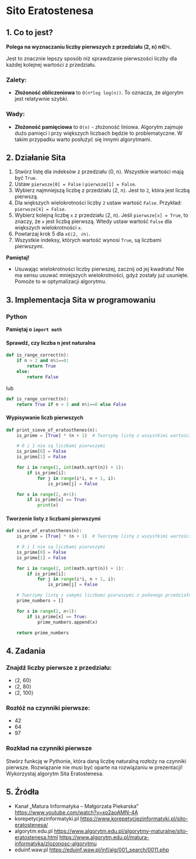 # Sito Eratostenesa

## 1. Co to jest?
**Polega na wyznaczaniu liczby pierwszych z przedziału ⟨2, n⟩ n∈ℕ.**

Jest to znacznie lepszy sposób niż sprawdzanie pierwszości liczby
dla każdej kolejnej wartości z przedziału.

### Zalety:
- **Złożoność obliczeniowa** to `O(n*log log(n))`. To oznacza, że algorytm jest relatywnie szybki.

### Wady:
- **Złożoność pamięciowa** to `O(n)` - złożoność liniowa. Algorytm zajmuje dużo pamięci i przy większych liczbach będzie to problematyczne. W takim przypadku warto posłużyć się innymi algorytmami. 

## 2. Działanie Sita

1. Stwórz listę dla indeksów z przedziału ⟨0, n⟩. Wszystkie wartości mają być `True`.
2. Ustaw `pierwsze[0] = False` i `pierwsze[1] = False`.
3. Wybierz najmniejszą liczbę z przedziału ⟨2, n⟩. Jest to `2`, która jest liczbą pierwszą.
4. Dla większych wielokrotności liczby `2` ustaw wartość `False`. Przykład: `pierwsze[4] = False`.
5. Wybierz kolejną liczbę `x` z przedziału ⟨2, n⟩. Jeśli `pierwsze[x] = True`, to znaczy, że `x` jest liczbą pierwszą. Wtedy ustaw wartość `False` dla większych wielokrotności `x`.
6. Powtarzaj krok 5 dla `x∈⟨2, √n⟩`.
7. Wszystkie indeksy, których wartość wynosi `True`, są liczbami pierwszymi.

**Pamiętaj!**
- Usuwając wielokrotności liczby pierwszej, zacznij od jej kwadratu! Nie ma sensu usuwać mniejszych wielokrotności, gdyż zostały już usunięte. Pomoże to w optymalizacji algorytmu.

## 3. Implementacja Sita w programowaniu

### Python

**Pamiętaj o `import math`**

#### Sprawdź, czy liczba n jest naturalna
```python
def is_range_correct(n):
    if n > 2 and n%1==0:
        return True
    else:
        return False
```
lub
```python
def is_range_correct(n):
    return True if n > 2 and n%1==0 else False
```

#### Wypisywanie liczb pierwszych
```python
def print_sieve_of_eratosthenes(n):
    is_prime = [True] * (n + 1)  # Tworzymy listę z wszystkimi wartościami True

    # 0 i 1 nie są liczbami pierwszymi
    is_prime[0] = False
    is_prime[1] = False

    for i in range(2, int(math.sqrt(n)) + 1):
        if is_prime[i]:
            for j in range(i*i, n + 1, i):
                is_prime[j] = False

    for x in range(2, n+1):
        if is_prime[x] == True:
            print(x)
```

#### Tworzenie listy z liczbami pierwszymi
```python
def sieve_of_eratosthenes(n):
    is_prime = [True] * (n + 1)  # Tworzymy listę z wszystkimi wartościami True

    # 0 i 1 nie są liczbami pierwszymi
    is_prime[0] = False
    is_prime[1] = False

    for i in range(2, int(math.sqrt(n)) + 1):
        if is_prime[i]:
            for j in range(i*i, n + 1, i):
                is_prime[j] = False

    # Tworzymy listę z samymi liczbami pierwszymi z podanego przedziału
    prime_numbers = []

    for x in range(2, n+1):
        if is_prime[x] == True:
            prime_numbers.append(x)

    return prime_numbers
```

## 4. Zadania

### Znajdź liczby pierwsze z przedziału:
- ⟨2, 60⟩
- ⟨2, 80⟩
- ⟨2, 100⟩

### Rozłóż na czynniki pierwsze:
- 42
- 64
- 97

### Rozkład na czynniki pierwsze
Stwórz funkcję w Pythonie, która daną liczbę naturalną rozłoży na czynniki pierwsze.
Rozwiązanie nie musi być oparte na rozwiązaniu w prezentacji! Wykorzystaj algorytm Sita Eratostenesa.

## 5. Źródła

- Kanał „Matura Informatyka – Małgorzata Piekarska”
https://www.youtube.com/watch?v=xo2aoAMN-4A
- korepetycjezinformatyki.pl
https://www.korepetycjezinformatyki.pl/sito-eratostenesa/
- algorytm.edu.pl
https://www.algorytm.edu.pl/algorytmy-maturalne/sito-eratostenesa.html
https://www.algorytm.edu.pl/matura-informatyka/zlozonosc-algorytmu
- eduinf.waw.pl
https://eduinf.waw.pl/inf/alg/001_search/0011.php

